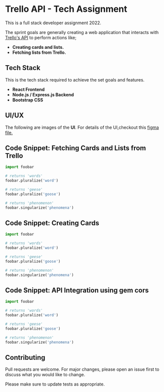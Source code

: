 # Trello API - Tech Assignment 

This is a full stack developer assignment 2022. 

The sprint goals are generally creating a web application that interacts with [Trello's API](https://developer.atlassian.com/cloud/trello/rest/api-group-actions/) to perform actions like;

- **Creating cards and lists.** 
- **Fetching lists from Trello.**

## Tech Stack
This is the tech stack required to achieve the set goals and features.

- **React Frontend** 
- **Node.js / Express.js Backend**
- **Bootstrap CSS**


## UI/UX

The following are images of the **UI**. For details of the UI,checkout this [figma file.](https:://figma.com)

## Code Snippet: Fetching Cards and Lists from Trello

```python
import foobar

# returns 'words'
foobar.pluralize('word')

# returns 'geese'
foobar.pluralize('goose')

# returns 'phenomenon'
foobar.singularize('phenomena')

```

## Code Snippet: Creating Cards

```python
import foobar

# returns 'words'
foobar.pluralize('word')

# returns 'geese'
foobar.pluralize('goose')

# returns 'phenomenon'
foobar.singularize('phenomena')

```

## Code Snippet: API Integration using gem cors

```python
import foobar

# returns 'words'
foobar.pluralize('word')

# returns 'geese'
foobar.pluralize('goose')

# returns 'phenomenon'
foobar.singularize('phenomena')

```

## Contributing
Pull requests are welcome. For major changes, please open an issue first to discuss what you would like to change.

Please make sure to update tests as appropriate.